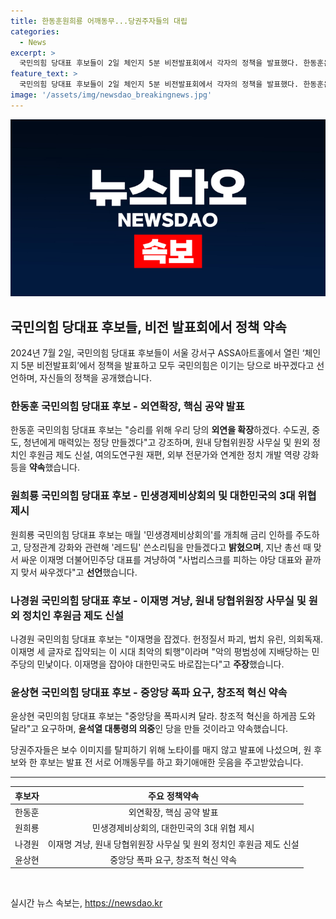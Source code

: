 ```yaml
---
title: 한동훈원희룡 어깨동무...당권주자들의 대립
categories:
  - News
excerpt: >
  국민의힘 당대표 후보들이 2일 체인지 5분 비전발표회에서 각자의 정책을 발표했다. 한동훈은 외연 확장을 강조하며 지역, 중도, 청년층에 맞는 정당을 만들고자 했고, 나경원은 정치적 혁신을 약속했다. 원희룡은 민생경제비상회의를 개최해 물가를 낮추겠다고 밝혔으며, 윤상현은 창조적 혁신을 강조하며 보수 이미지에서 벗어나겠다는 의지를 보였다. 당권주자들은 각자의 정책을 밝히면서 새로운 모습을 보여주며 도전적인 모습을 선보였다.
feature_text: >
  국민의힘 당대표 후보들이 2일 체인지 5분 비전발표회에서 각자의 정책을 발표했다. 한동훈은 외연 확장을 강조하며 지역, 중도, 청년층에 맞는 정당을 만들고자 했고, 나경원은 정치적 혁신을 약속했다. 원희룡은 민생경제비상회의를 개최해 물가를 낮추겠다고 밝혔으며, 윤상현은 창조적 혁신을 강조하며 보수 이미지에서 벗어나겠다는 의지를 보였다. 당권주자들은 각자의 정책을 밝히면서 새로운 모습을 보여주며 도전적인 모습을 선보였다.
image: '/assets/img/newsdao_breakingnews.jpg'
---
```


<p><img src="/assets/img/newsdao_breakingnews.jpg" alt="pcversion 속보" /></p>

<h2 data-ke-size="size26">국민의힘 당대표 후보들, 비전 발표회에서 정책 약속</h2>

<p data-ke-size="size16">2024년 7월 2일, 국민의힘 당대표 후보들이 서울 강서구 ASSA아트홀에서 열린 ‘체인지 5분 비전발표회’에서 정책을 발표하고 모두 국민의힘은 이기는 당으로 바꾸겠다고 선언하며, 자신들의 정책을 공개했습니다.</p>

<h3><b>한동훈 국민의힘 당대표 후보 - 외연확장, 핵심 공약 발표</b></h3>

<p data-ke-size="size16">한동훈 국민의힘 당대표 후보는 "승리를 위해 우리 당의 <b>외연을 확장</b>하겠다. 수도권, 중도, 청년에게 매력있는 정당 만들겠다"고 강조하며, 원내 당협위원장 사무실 및 원외 정치인 후원금 제도 신설, 여의도연구원 재편, 외부 전문가와 연계한 정치 개발 역량 강화 등을 <b>약속</b>했습니다.</p>

<h3><b>원희룡 국민의힘 당대표 후보 - 민생경제비상회의 및 대한민국의 3대 위협 제시</b></h3>

<p data-ke-size="size16">원희룡 국민의힘 당대표 후보는 매월 '민생경제비상회의'를 개최해 금리 인하를 주도하고, 당정관계 강화와 관련해 '레드팀' 쓴소리팀을 만들겠다고 <b>밝혔으며</b>, 지난 총선 때 맞서 싸운 이재명 더불어민주당 대표를 겨냥하여 "사법리스크를 피하는 야당 대표와 끝까지 맞서 싸우겠다"고 <b>선언</b>했습니다.</p>

<h3><b>나경원 국민의힘 당대표 후보 - 이재명 겨냥, 원내 당협위원장 사무실 및 원외 정치인 후원금 제도 신설</b></h3>

<p data-ke-size="size16">나경원 국민의힘 당대표 후보는 "이재명을 잡겠다. 헌정질서 파괴, 법치 유린, 의회독재. 이재명 세 글자로 집약되는 이 시대 최악의 퇴행"이라며 "악의 평범성에 지배당하는 민주당의 민낯이다. 이재명을 잡아야 대한민국도 바로잡는다"고 <b>주장</b>했습니다.</p>

<h3><b>윤상현 국민의힘 당대표 후보 - 중앙당 폭파 요구, 창조적 혁신 약속</b></h3>

<p data-ke-size="size16">윤상현 국민의힘 당대표 후보는 "중앙당을 폭파시켜 달라. 창조적 혁신을 하게끔 도와 달라"고 요구하며, <b>윤석열 대통령의 의중</b>인 당을 만들 것이라고 약속했습니다.</p>

<p data-ke-size="size16">당권주자들은 보수 이미지를 탈피하기 위해 노타이를 매지 않고 발표에 나섰으며, 원 후보와 한 후보는 발표 전 서로 어깨동무를 하고 화기애애한 웃음을 주고받았습니다.</p>

<hr>

<table>
    <thead>
        <tr>
            <th style="text-align: center;">후보자</th>
            <th style="text-align: center;">주요 정책약속</th>
        </tr>
    </thead>
    <tbody>
        <tr>
            <td style="text-align: center;">한동훈</td>
            <td style="text-align: center;">외연확장, 핵심 공약 발표</td>
        </tr>
        <tr>
            <td style="text-align: center;">원희룡</td>
            <td style="text-align: center;">민생경제비상회의, 대한민국의 3대 위협 제시</td>
        </tr>
        <tr>
            <td style="text-align: center;">나경원</td>
            <td style="text-align: center;">이재명 겨냥, 원내 당협위원장 사무실 및 원외 정치인 후원금 제도 신설</td>
        </tr>
        <tr>
            <td style="text-align: center;">윤상현</td>
            <td style="text-align: center;">중앙당 폭파 요구, 창조적 혁신 약속</td>
        </tr>
    </tbody>
</table>

<p data-ke-size="size16">&nbsp;</p>
실시간 뉴스 속보는, <a href="https://newsdao.kr" rel="dofollow">https://newsdao.kr</a>


